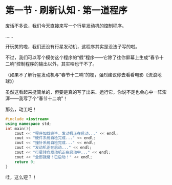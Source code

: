 # 第一节 · 刷新认知 · 第一道程序

废话不多说，我们今天直接来写一个行星发动机的控制程序。

……

开玩笑的啦，我们还没有行星发动机，这程序其实是没法子写的啦。

不过，我们可以写个模仿这个程序的“假”程序——它除了往你屏幕上生成“春节十二响”控制程序的输出以外，其实啥也干不了。

（如果不了解行星发动机与“春节十二响”的梗，强烈建议你去看看电影《流浪地球》）

虽然这看起来挺简单的，但要是真的写了出来、运行它，你说不定也会心中一阵澎湃——我写了个“春节十二响”！

那么，动工吧！

```cpp
#include <iostream>
using namespace std;
int main(){
    cout << "程序加载完毕，发动机正在启动..." << endl;
    cout << "硬件系统自检完成..." << endl;
    cout << "撞针系统自检完成..." << endl;
    cout << "发动机正在启动..." << endl;
    cout << "行星转向发动机正在启动中..." << endl;
    cout << "全部就绪！已启动！" << endl;
    return 0;
}
```

哇，这么短？！

